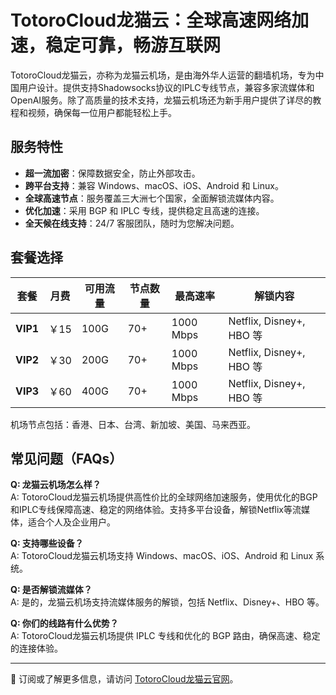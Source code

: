 # TotoroCloud龙猫云：全球高速网络加速，稳定可靠，畅游互联网

TotoroCloud龙猫云，亦称为龙猫云机场，是由海外华人运营的翻墙机场，专为中国用户设计。提供支持Shadowsocks协议的IPLC专线节点，兼容多家流媒体和OpenAI服务。除了高质量的技术支持，龙猫云机场还为新手用户提供了详尽的教程和视频，确保每一位用户都能轻松上手。

## 服务特性
- **超一流加密**：保障数据安全，防止外部攻击。
- **跨平台支持**：兼容 Windows、macOS、iOS、Android 和 Linux。
- **全球高速节点**：服务覆盖三大洲七个国家，全面解锁流媒体内容。
- **优化加速**：采用 BGP 和 IPLC 专线，提供稳定且高速的连接。
- **全天候在线支持**：24/7 客服团队，随时为您解决问题。

## 套餐选择

| 套餐       | 月费  | 可用流量 | 节点数量 | 最高速率 | 解锁内容                     |
|------------|-------|----------|----------|----------|------------------------------|
| **VIP1**   | ￥15  | 100G     | 70+      | 1000 Mbps | Netflix, Disney+, HBO 等     |
| **VIP2**   | ￥30  | 200G     | 70+      | 1000 Mbps | Netflix, Disney+, HBO 等     |
| **VIP3**   | ￥60  | 400G     | 70+      | 1000 Mbps | Netflix, Disney+, HBO 等     |

机场节点包括：香港、日本、台湾、新加坡、美国、马来西亚。

## 常见问题（FAQs）

**Q: 龙猫云机场怎么样？**  
A: TotoroCloud龙猫云机场提供高性价比的全球网络加速服务，使用优化的BGP和IPLC专线保障高速、稳定的网络体验。支持多平台设备，解锁Netflix等流媒体，适合个人及企业用户。

**Q: 支持哪些设备？**  
A: TotoroCloud龙猫云机场支持 Windows、macOS、iOS、Android 和 Linux 系统。

**Q: 是否解锁流媒体？**  
A: 是的，龙猫云机场支持流媒体服务的解锁，包括 Netflix、Disney+、HBO 等。

**Q: 你们的线路有什么优势？**  
A: TotoroCloud龙猫云机场提供 IPLC 专线和优化的 BGP 路由，确保高速、稳定的连接体验。

---

📝 订阅或了解更多信息，请访问 [TotoroCloud龙猫云官网](https://tiao.bid/289)。
